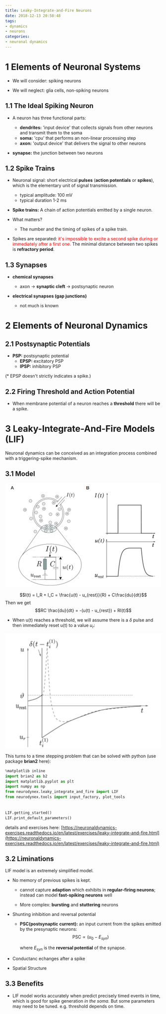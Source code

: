 ```yaml
---
title: Leaky-Integrate-and-Fire Neurons
date: 2018-12-13 20:58:48
tags: 
- dynamics
- neurons
categories: 
- neuronal dynamics
---
```


# 1 Elements of Neuronal Systems

- We will consider: spiking neurons

- We will neglect: glia cells, non-spiking neurons

## 1.1 The Ideal Spiking Neuron

- A neuron has three functional parts:
  - **dendrites:** 'input device' that collects signals from other neurons and transmit them to the soma
  - **soma:** 'cpu' that performs an non-linear processing step
  - **axon:** 'output device' that delivers the signal to other neurons

- **synapse:** the junction between two neurons 

## 1.2 Spike Trains

- Neuronal signal: short electrical **pulses** (**action potentials** or **spikes**), which is the elementary unit of signal transmission.
  -  typical amplitude: 100 mV
  -  typical duration 1-2 ms
  
- **Spike trains:** A chain of action potentials emitted by a single neuron. 
  
- What matters? 
  - The number and the timing of spikes of a spike train. 

- Spikes are separated: <font color=red>it's impossible to excite a second spike during or immediately after a first one. </font>The minimal distance between two spikes is **refractory period**. 

## 1.3 Synapses

- **chemical synapses**
  - axon $\rightarrow$ **synaptic cleft** $\rightarrow$ postsynaptic neuron

- **electrical synapses (gap junctions)**
  - not much is known


# 2 Elements of Neuronal Dynamics

## 2.1 Postsynaptic Potentials

- **PSP:** postsynaptic potential
  - **EPSP:** excitatory PSP
  - **IPSP:** inhibitory PSP
  
(* EPSP doesn't strictly indicates a spike.)

## 2.2 Firing Threshold and Action Potential

- When membrane potential of a neuron reaches a **threshold** there will be a spike. 



# 3 Leaky-Integrate-And-Fire Models (LIF)

Neuronal dynamics can be conceived as an integration process combined with a triggering-spike mechanism. 

## 3.1 Model

![Integration-And-Fire model](https://raw.githubusercontent.com/hengjiwang/hengjiwang.github.io/hexo/blog_figures/intgrate_and_fire_model.png)

$$I(t) = I_R + I_C = \frac{u(t) - u_{rest}}{R} + C\frac{du}{dt}$$
Then we get
$$RC \frac{du}{dt} = -(u(t) - u_{rest}) + RI(t)$$

 - When u(t) reaches a threshold, we will assume there is a $\delta$ pulse and then immediately reset u(t) to a value $u_r$:

![](https://raw.githubusercontent.com/hengjiwang/hengjiwang.github.io/hexo/blog_figures/LIF.png)

This turns to a time stepping problem that can be solved with python (use package **brian2** here):

```python
%matplotlib inline
import brian2 as b2
import matplotlib.pyplot as plt
import numpy as np
from neurodynex.leaky_integrate_and_fire import LIF
from neurodynex.tools import input_factory, plot_tools


LIF.getting_started()
LIF.print_default_parameters()
```

details and exercises here: [https://neuronaldynamics-exercises.readthedocs.io/en/latest/exercises/leaky-integrate-and-fire.html](https://neuronaldynamics-exercises.readthedocs.io/en/latest/exercises/leaky-integrate-and-fire.html)

## 3.2 Liminations 

LIF model is an extremely simplified model.

- No memory of previous spikes is kept.

  - cannot capture **adaption** which exhibits in **regular-firing neurons**; instead can model **fast-spiking neurons** well

  - More complex: **bursting** and **stuttering** neurons

- Shunting inhibition and reversal potential
  - **PSC(postsynaptic current):** an input current from the spikes emitted by the presynaptic neurons:
    $$\text{PSC} \propto (u_0 - E_{syn}) $$

    where $E_{syn}$ is the **reversal potential** of the synapse.
- Conductanc echanges after a spike
- Spatial Structure

## 3.3 Benefits

- LIF model works accurately when predict precisely timed events in time, which is good for spike generation _in the soma._ But some parameters may need to be tuned. e.g. threshold depends on time. 
